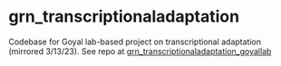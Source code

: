 # grn_transcriptionaladaptation

Codebase for Goyal lab-based project on transcriptional adaptation (mirrored 3/13/23). See repo at [grn_transcriptionaladaptation_goyallab](https://github.com/ianmellis/grn_transcriptionaladaptation_goyallab)
